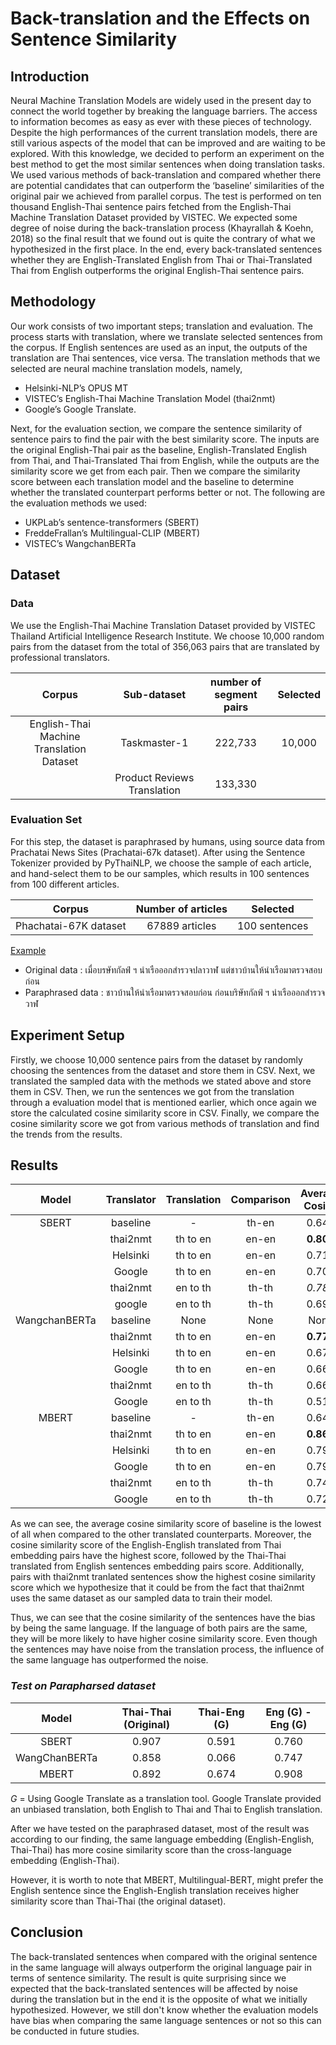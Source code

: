 # Back-translation and the Effects on Sentence Similarity

## Introduction
Neural Machine Translation Models are widely used in the present day to connect the world together by breaking the language barriers. The access to information becomes as easy as ever with these pieces of technology. Despite the high performances of the current translation models, there are still various aspects of the model that can be improved and are waiting to be explored. With this knowledge, we decided to perform an experiment on the best method to get the most similar sentences when doing translation tasks. We used various methods of back-translation and compared whether there are potential candidates that can outperform the ‘baseline’ similarities of the original pair we achieved from parallel corpus. The test is performed on ten thousand English-Thai sentence pairs fetched from the English-Thai Machine Translation Dataset provided by VISTEC. We expected some degree of noise during the back-translation process (Khayrallah & Koehn, 2018) so the final result that we found out is quite the contrary of what we hypothesized in the first place. In the end, every back-translated sentences whether they are English-Translated English from Thai or Thai-Translated Thai from English outperforms the original English-Thai sentence pairs.

## Methodology
Our work consists of two important steps; translation and evaluation. The process starts with translation, where we translate selected sentences from the corpus. If English sentences are used as an input, the outputs of the translation are Thai sentences, vice versa. The translation methods that we selected are neural machine translation models, namely,
- Helsinki-NLP’s OPUS MT
- VISTEC’s English-Thai Machine Translation Model (thai2nmt)
- Google’s Google Translate.

Next, for the evaluation section, we compare the sentence similarity of sentence pairs to find the pair with the best similarity score. The inputs are the original English-Thai pair as the baseline, English-Translated English from Thai, and Thai-Translated Thai from English, while the outputs are the similarity score we get from each pair. Then we compare the similarity score between each translation model and the baseline to determine whether the translated counterpart performs better or not. The following are the evaluation methods we used:
- UKPLab’s sentence-transformers (SBERT)
- FreddeFrallan’s Multilingual-CLIP (MBERT)
- VISTEC’s WangchanBERTa

## Dataset
### Data
We use the English-Thai Machine Translation Dataset provided by VISTEC Thailand Artificial Intelligence Research Institute. We choose 10,000 random pairs from the dataset from the total of 356,063 pairs that are translated by professional translators.

|Corpus| Sub-dataset | number of segment pairs | Selected|
|:---: |   :---:     |  :---: |  :---:           |
 English-Thai Machine Translation Dataset| Taskmaster-1 | 222,733| 10,000|
|| Product Reviews Translation | 133,330||

### Evaluation Set
For this step, the dataset is paraphrased by humans, using source data from Prachatai News Sites (Prachatai-67k dataset). After using the Sentence Tokenizer provided by PyThaiNLP, we choose the sample of each article, and hand-select them to be our samples, which results in 100 sentences from 100 different articles.

|Corpus             |Number of articles  | Selected     |
|   :---:           |   :---:            |   :---:      |
|Phachatai-67K dataset |   67889 articles   | 100 sentences|


<u>Example</u>  
- Original data : เมื่อบรษัทกัลฟ์ ฯ นำเรือออกสำรวจปลาวาฬ แต่ชาวบ้านให้นำเรือมาตรวจสอบก่อน  
- Paraphrased data : ชาวบ้านให้นำเรือมาตรวจสอบก่อน ก่อนบริษัทกัลฟ์ ฯ นำเรือออกสำรวจวาฬ
  


## Experiment Setup
Firstly, we choose 10,000 sentence pairs from the dataset by randomly choosing the sentences from the dataset and store them in CSV. Next, we translated the sampled data with the methods we stated above and store them in CSV. Then, we run the sentences we got from the translation through a evaluation model that is mentioned earlier, which once again we store the calculated cosine similarity score in CSV. Finally, we compare the cosine similarity score we got from various methods of translation and find the trends from the results.

## Results

|Model|Translator|Translation|Comparison|Average Cosine|
|:---:|   :---:  |  :---:  |  :---: |:---:      |
|SBERT|baseline| -     | th-en |0.641  |
|     | thai2nmt|th to en  | en-en |**0.803**|
|     |Helsinki |th to en  | en-en |0.715  |
|     |Google   |th to en  | en-en |0.701  |
|     | thai2nmt|en to th  | th-th |*0.783*  |
|     |google   |en to th  |th-th  |0.697  |
|WangchanBERTa| baseline|None|None|None|
|     |thai2nmt |th to en | en-en |**0.778**|
|     |Helsinki |th to en|  en-en| 0.676 |
|     |Google   |th to en|  en-en| 0.664 |
|     |thai2nmt |en to th |th-th  |0.660  |
|     |Google   |en to th  |th-th  |0.513  |
|MBERT| baseline| -    | th-en |0.641  |
|     | thai2nmt|th to en | en-en |**0.864**|
|     |Helsinki |th to en |en-en  |0.798  |
|     |Google   |th to en|  en-en| 0.794 |
|     |thai2nmt |en to th | th-th |0.741  |
|     |Google   |en to th |th-th  |0.720  |

As we can see, the average cosine similarity score of baseline is the lowest of all when compared to the other translated counterparts. Moreover, the cosine similarity score of the English-English translated from Thai embedding pairs have the highest score, followed by the Thai-Thai translated from English sentences embedding pairs score. Additionally, pairs with thai2nmt tranlated sentences show the highest cosine similarity score which we hypothesize that it could be from the fact that thai2nmt uses the same dataset as our sampled data to train their model.

Thus, we can see that the cosine similarity of the sentences have the bias by being the same language. If the language of both pairs are the same, they will be more likely to have higher cosine similarity score. Even though the sentences may have noise from the translation process, the influence of the same language has outperformed the noise.

### *Test on Parapharsed dataset*
|Model |Thai-Thai (Original)|Thai-Eng (G)|Eng (G) - Eng (G) | 
|:---:|:---:|:---:|:---:|
|SBERT|0.907|0.591|0.760|
|WangChanBERTa|0.858|0.066|0.747|
|MBERT|0.892|0.674|0.908|

*G* = Using Google Translate as a translation tool. Google Translate provided an unbiased translation, both English to Thai and Thai to English translation.
   
After we have tested on the paraphrased dataset, most of the result was according to our finding, the same language embedding (English-English, Thai-Thai) has more cosine similarity score than the cross-language embedding (English-Thai).

However, it is worth to note that MBERT, Multilingual-BERT, might prefer the English sentence since the English-English translation receives higher similarity score than Thai-Thai (the original dataset).


## Conclusion
The back-translated sentences when compared with the original sentence in the same language will always outperform the original language pair in terms of sentence similarity. The result is quite surprising since we expected that the back-translated sentences will be affected by noise during the translation but in the end it is the opposite of what we initially hypothesized. However, we still don't know whether the evaluation models have bias when comparing the same language sentences or not so this can be conducted in future studies.


